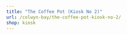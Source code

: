 ```yaml
---
title: "The Coffee Pot (Kiosk No 2)"
url: /colwyn-bay/the-coffee-pot-kiosk-no-2/
shop: kiosk
---
```

